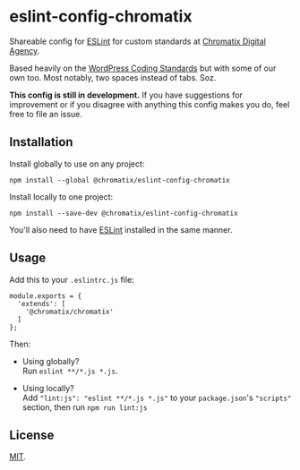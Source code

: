 # eslint-config-chromatix

Shareable config for [ESLint](https://eslint.org/) for custom standards at [Chromatix Digital Agency](https://www.chromatix.com.au).

Based heavily on the [WordPress Coding Standards](https://github.com/WordPress-Coding-Standards/eslint-config-wordpress/) but with some of our own too. Most notably, two spaces instead of tabs. Soz.

**This config is still in development.** If you have suggestions for improvement or if you disagree with anything this config makes you do, feel free to file an issue.

## Installation

Install globally to use on any project:

    npm install --global @chromatix/eslint-config-chromatix

Install locally to one project:

    npm install --save-dev @chromatix/eslint-config-chromatix

You'll also need to have [ESLint](https://eslint.org/) installed in the same manner.

## Usage

Add this to your `.eslintrc.js` file:

    module.exports = {
      'extends': [
        '@chromatix/chromatix'
      ]
    };

Then:
* Using globally?<br />
  Run `eslint **/*.js *.js`.

* Using locally?<br />
  Add `"lint:js": "eslint **/*.js *.js"` to your `package.json`'s `"scripts"` section, then run `npm run lint:js`

## License

[MIT](LICENSE).
